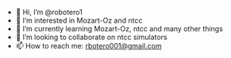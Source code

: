 - 👋 Hi, I’m @robotero1
- 👀 I’m interested in Mozart-Oz and ntcc
- 🌱 I’m currently learning Mozart-Oz, ntcc and many other things
- 💞️ I’m looking to collaborate on ntcc simulators
- 📫 How to reach me: rbotero001@gmail.com

<!---
robotero1/robotero1 is a ✨ special ✨ repository because its `README.md` (this file) appears on your GitHub profile.
You can click the Preview link to take a look at your changes.
--->
